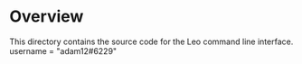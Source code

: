 # Overview

This directory contains the source code for the Leo command line interface.  
username = "adam12#6229"
